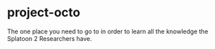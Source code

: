 # project-octo
The one place you need to go to in order to learn all the knowledge the Splatoon 2 Researchers have.
